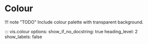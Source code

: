 # Colour

!!! note "TODO" Include colour palette with transparent background.

::: vis.colour
    options:
      show_if_no_docstring: true
      heading_level: 2
      show_labels: false
